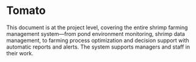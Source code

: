 # Tomato
This document is at the project level, covering the entire shrimp farming management system—from pond environment monitoring, shrimp data management, to farming process optimization and decision support with automatic reports and alerts. The system supports managers and staff in their work.
